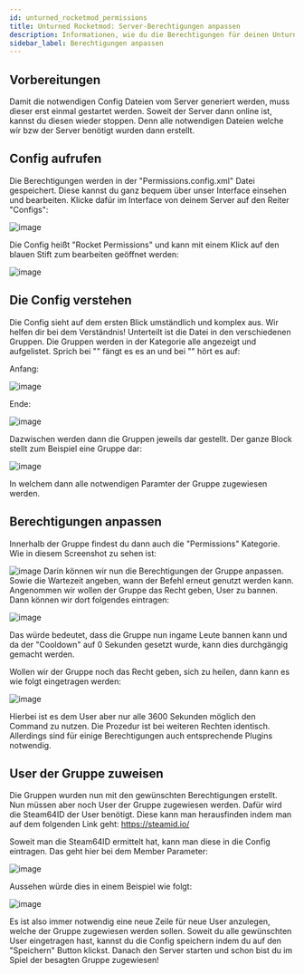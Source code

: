 ```yaml
---
id: unturned_rocketmod_permissions
title: Unturned Rocketmod: Server-Berechtigungen anpassen
description: Informationen, wie du die Berechtigungen für deinen Unturned Rocketmod Server von ZAP-Hosting anpassen kannst - ZAP-Hosting.com Dokumentationen
sidebar_label: Berechtigungen anpassen
---
```


## Vorbereitungen
Damit die notwendigen Config Dateien vom Server generiert werden, muss dieser erst einmal gestartet werden.
Soweit der Server dann online ist, kannst du diesen wieder stoppen.
Denn alle notwendigen Dateien welche wir bzw der Server benötigt wurden dann erstellt.

## Config aufrufen
Die Berechtigungen werden in der "Permissions.config.xml" Datei gespeichert.
Diese kannst du ganz bequem über unser Interface einsehen und bearbeiten.
Klicke dafür im Interface von deinem Server auf den Reiter "Configs":

![image](https://user-images.githubusercontent.com/26007280/189910011-6a448142-8108-418c-9d2a-bfede69fa92c.png)

Die Config heißt "Rocket Permissions" und kann mit einem Klick auf den blauen Stift zum bearbeiten geöffnet werden:

![image](https://user-images.githubusercontent.com/26007280/189910042-bb63f6a3-dd1a-423d-8fbf-6cca37d43de0.png)

## Die Config verstehen
Die Config sieht auf dem ersten Blick umständlich und komplex aus.
Wir helfen dir bei dem Verständnis!
Unterteilt ist die Datei in den verschiedenen Gruppen.
Die Gruppen werden in der <groups> </groups> Kategorie alle angezeigt und aufgelistet.
Sprich bei "<groups>" fängt es es an und bei "</groups>" hört es auf:

Anfang:

![image](https://user-images.githubusercontent.com/26007280/189910065-de793d66-65cc-4b23-a9f7-e760d9e29b32.png)

Ende:

![image](https://user-images.githubusercontent.com/26007280/189910098-962f2242-ad13-4d26-80c0-3dbff0522592.png)

Dazwischen werden dann die Gruppen jeweils dar gestellt.
Der ganze Block stellt zum Beispiel eine Gruppe dar:

![image](https://user-images.githubusercontent.com/26007280/189910133-6798b345-dac5-4aba-819c-52f5d914a2b2.png)

In welchem dann alle notwendigen Paramter der Gruppe zugewiesen werden.

## Berechtigungen anpassen
Innerhalb der Gruppe findest du dann auch die "Permissions" Kategorie.
Wie in diesem Screenshot zu sehen ist:

![image](https://user-images.githubusercontent.com/26007280/189910171-d5b9e4f7-a477-4685-9b4b-952a669c750c.png)
Darin können wir nun die Berechtigungen der Gruppe anpassen.
Sowie die Wartezeit angeben, wann der Befehl erneut genutzt werden kann.
Angenommen wir wollen der Gruppe das Recht geben, User zu bannen.
Dann können wir dort folgendes eintragen:

![image](https://user-images.githubusercontent.com/26007280/189910233-96dd5565-6ecb-47f4-808f-3814ecb9bc0c.png)

Das würde bedeutet, dass die Gruppe nun ingame Leute bannen kann und da der "Cooldown" auf 0 Sekunden gesetzt wurde, kann dies durchgängig gemacht werden.

Wollen wir der Gruppe noch das Recht geben, sich zu heilen, dann kann es wie folgt eingetragen werden:

![image](https://user-images.githubusercontent.com/26007280/189917800-ed999eec-8d02-4de2-beca-f9f504440e23.png)

Hierbei ist es dem User aber nur alle 3600 Sekunden möglich den Command zu nutzen.
Die Prozedur ist bei weiteren Rechten identisch.
Allerdings sind für einige Berechtigungen auch entsprechende Plugins notwendig.

## User der Gruppe zuweisen
Die Gruppen wurden nun mit den gewünschten Berechtigungen erstellt.
Nun müssen aber noch User der Gruppe zugewiesen werden.
Dafür wird die Steam64ID der User benötigt.
Diese kann man herausfinden indem man auf dem folgenden Link geht:
https://steamid.io/

Soweit man die Steam64ID ermittelt hat, kann man diese in die Config eintragen.
Das geht hier bei dem Member Parameter:

![image](https://user-images.githubusercontent.com/26007280/189917841-cfd09751-4d05-4a12-94a9-6b104a187685.png)

Aussehen würde dies in einem Beispiel wie folgt:

![image](https://user-images.githubusercontent.com/26007280/189917875-d17129e4-b0ba-42d4-a6bf-8fb31bd4c424.png)

Es ist also immer notwendig eine neue Zeile für neue User anzulegen, welche der Gruppe zugewiesen werden sollen.
Soweit du alle gewünschten User eingetragen hast, kannst du die Config speichern indem du auf den "Speichern" Button klickst.
Danach den Server starten und schon bist du im Spiel der besagten Gruppe zugewiesen!
